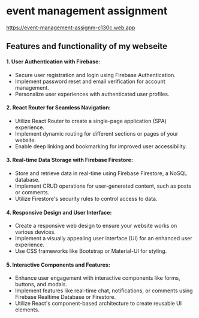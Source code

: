 # event management assignment
https://event-management-assignm-c130c.web.app

## Features and functionality of my webseite
#### 1. User Authentication with Firebase:
- Secure user registration and login using Firebase Authentication.
- Implement password reset and email verification for account management.
- Personalize user experiences with authenticated user profiles.

#### 2. React Router for Seamless Navigation:
- Utilize React Router to create a single-page application (SPA) experience.
- Implement dynamic routing for different sections or pages of your website.
- Enable deep linking and bookmarking for improved user accessibility.

#### 3. Real-time Data Storage with Firebase Firestore:
- Store and retrieve data in real-time using Firebase Firestore, a NoSQL database.
- Implement CRUD operations for user-generated content, such as posts or comments.
- Utilize Firestore's security rules to control access to data.

#### 4. Responsive Design and User Interface:
- Create a responsive web design to ensure your website works on various devices.
- Implement a visually appealing user interface (UI) for an enhanced user experience.
- Use CSS frameworks like Bootstrap or Material-UI for styling.

#### 5. Interactive Components and Features:
- Enhance user engagement with interactive components like forms, buttons, and modals.
- Implement features like real-time chat, notifications, or comments using Firebase Realtime Database or Firestore.
- Utilize React's component-based architecture to create reusable UI elements.
